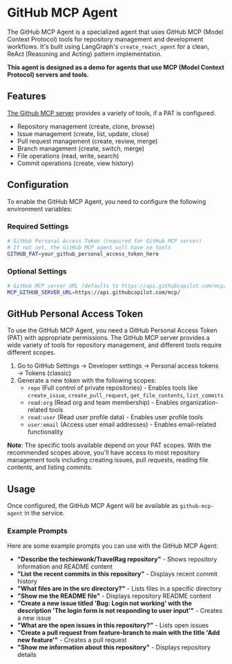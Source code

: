 # GitHub MCP Agent

The GitHub MCP Agent is a specialized agent that uses GitHub MCP (Model Context Protocol) tools for repository management and development workflows. It's built using LangGraph's `create_react_agent` for a clean, ReAct (Reasoning and Acting) pattern implementation.

**This agent is designed as a demo for agents that use MCP (Model Context Protocol) servers and tools.**

## Features

[The Github MCP server](https://github.com/github/github-mcp-server) provides a variety of tools, if a PAT is configured.

- Repository management (create, clone, browse)
- Issue management (create, list, update, close)
- Pull request management (create, review, merge)
- Branch management (create, switch, merge)
- File operations (read, write, search)
- Commit operations (create, view history)

## Configuration

To enable the GitHub MCP Agent, you need to configure the following environment variables:

### Required Settings

```bash
# GitHub Personal Access Token (required for GitHub MCP server)
# If not set, the GitHub MCP agent will have no tools
GITHUB_PAT=your_github_personal_access_token_here
```

### Optional Settings

```bash
# GitHub MCP server URL (defaults to https://api.githubcopilot.com/mcp/)
MCP_GITHUB_SERVER_URL=https://api.githubcopilot.com/mcp/
```

## GitHub Personal Access Token

To use the GitHub MCP Agent, you need a GitHub Personal Access Token (PAT) with appropriate permissions. The GitHub MCP server provides a wide variety of tools for repository management, and different tools require different scopes.

1. Go to GitHub Settings → Developer settings → Personal access tokens → Tokens (classic)
2. Generate a new token with the following scopes:
   - `repo` (Full control of private repositories) - Enables tools like `create_issue`, `create_pull_request`, `get_file_contents`, `list_commits`
   - `read:org` (Read org and team membership) - Enables organization-related tools
   - `read:user` (Read user profile data) - Enables user profile tools
   - `user:email` (Access user email addresses) - Enables email-related functionality

**Note**: The specific tools available depend on your PAT scopes. With the recommended scopes above, you'll have access to most repository management tools including creating issues, pull requests, reading file contents, and listing commits.

## Usage

Once configured, the GitHub MCP Agent will be available as `github-mcp-agent` in the service.

### Example Prompts

Here are some example prompts you can use with the GitHub MCP Agent:

- **"Describe the techiewonk/TravelRag repository"** - Shows repository information and README content
- **"List the recent commits in this repository"** - Displays recent commit history
- **"What files are in the src directory?"** - Lists files in a specific directory
- **"Show me the README file"** - Displays repository README content
- **"Create a new issue titled 'Bug: Login not working' with the description 'The login form is not responding to user input'"** - Creates a new issue
- **"What are the open issues in this repository?"** - Lists open issues
- **"Create a pull request from feature-branch to main with the title 'Add new feature'"** - Creates a pull request
- **"Show me information about this repository"** - Displays repository details
